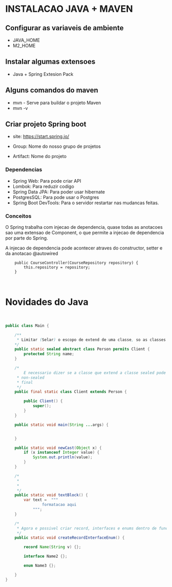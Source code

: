 # INSTALACAO JAVA + MAVEN

## Configurar as variaveis de ambiente

- JAVA_HOME
- M2_HOME

## Instalar algumas extensoes

- Java + Spring Extesion Pack

## Alguns comandos do maven

- mvn - Serve para buildar o projeto Maven
- mvn -v


## Criar projeto Spring boot

- site: https://start.spring.io/

- Group: Nome do nosso grupo de projetos
- Artifact: Nome do projeto

### Dependencias

- Spring Web: Para pode criar API
- Lombok: Para reduzir codigo
- Spring Data JPA: Para poder usar hibernate
- PostgresSQL: Para pode usar o Postgres
- Spring Boot DevTools: Para o servidor restartar nas mudancas feitas.

### Conceitos

O Spring trabalha com injecao de dependencia, quase todas as anotacoes sao uma extensao de Component, o que permite
a injecao de dependencia por parte do Spring.

A injecao de dependencia pode acontecer atraves do constructor, setter e da anotacao @autowired

````
	public CourseController(CourseRepository repository) {
        this.repository = repository;
    }

````

<br/>

# Novidades do Java

<br/>

````java
public class Main {

    /**
     * Limitar (Selar) o escopo de extend de uma classe, so as classes que podem extender ela.
    */
    public static sealed abstract class Person permits Client {
        protected String name;
    }

    /*
        E necessario dizer se a classe que extend a classe sealed pode fazer o mesmo ou nao.
     * non-sealed
     * final 
     */ 
    public final static class Client extends Person {

        public Client() {
            super();
        }
    }

    public static void main(String ...args) {


    }

    public static void newCast(Object x) {
        if (x instanceof Integer value) {
            System.out.println(value);
        }
    }

    /*
     * 
     * 
     */
    public static void textBlock() {
        var text =  """
                formatacao aqui    
            """;
    }

    /*
     * Agora e possivel criar record, interfaces e enums dentro de funcao.
     */
    public static void createRecordInterfaceEnum() {

        record Name(String v) {};

        interface Name2 {};

        enum Name3 {};

    }
}

````